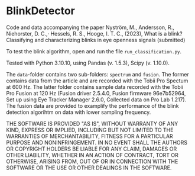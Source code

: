 # BlinkDetector
Code and data accompanying the paper Nyström, M., Andersson, R., Niehorster, D. C.,· Hessels, R. S., Hooge, I. T. C., (2023), What is a blink? Classifying and characterizing blinks in eye openness signals (submitted)

To test the blink algorithm, open and run the file `run_classification.py`.

Tested with Python 3.10.10, using Pandas (v. 1.5.3), Scipy (v. 1.10.0).

The `data`-folder contains two sub-folders: `spectrum` and `fusion`. The former contains data from the article and are recorded with the Tobii Pro Spectum at 600 Hz. The latter folder contains sample data recorded with the Tobii Pro Fusion at 120 Hz (Fusion driver 2.5.4.0, Fusion firmware 96e7b52964, Set up using Eye Tracker Manager 2.6.0, Collected data on Pro Lab 1.217).
The fusion data are provided to examplify the performance of the blink detection algorihtm on data with lower sampling frequency.

THE SOFTWARE IS PROVIDED "AS IS", WITHOUT WARRANTY OF ANY KIND, EXPRESS OR
IMPLIED, INCLUDING BUT NOT LIMITED TO THE WARRANTIES OF MERCHANTABILITY,
FITNESS FOR A PARTICULAR PURPOSE AND NONINFRINGEMENT. IN NO EVENT SHALL THE
AUTHORS OR COPYRIGHT HOLDERS BE LIABLE FOR ANY CLAIM, DAMAGES OR OTHER
LIABILITY, WHETHER IN AN ACTION OF CONTRACT, TORT OR OTHERWISE, ARISING FROM,
OUT OF OR IN CONNECTION WITH THE SOFTWARE OR THE USE OR OTHER DEALINGS IN THE
SOFTWARE.
